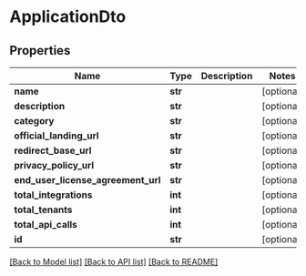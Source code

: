 # ApplicationDto

## Properties
Name | Type | Description | Notes
------------ | ------------- | ------------- | -------------
**name** | **str** |  | [optional] 
**description** | **str** |  | [optional] 
**category** | **str** |  | [optional] 
**official_landing_url** | **str** |  | [optional] 
**redirect_base_url** | **str** |  | [optional] 
**privacy_policy_url** | **str** |  | [optional] 
**end_user_license_agreement_url** | **str** |  | [optional] 
**total_integrations** | **int** |  | [optional] 
**total_tenants** | **int** |  | [optional] 
**total_api_calls** | **int** |  | [optional] 
**id** | **str** |  | [optional] 

[[Back to Model list]](../README.md#documentation-for-models) [[Back to API list]](../README.md#documentation-for-api-endpoints) [[Back to README]](../README.md)

